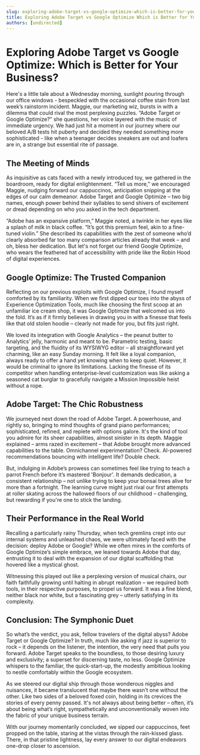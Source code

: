 ```yaml
---
slug: exploring-adobe-target-vs-google-optimize-which-is-better-for-your-business
title: Exploring Adobe Target vs Google Optimize Which is Better for Your Business
authors: [undirected]
---
```



# Exploring Adobe Target vs Google Optimize: Which is Better for Your Business?

Here's a little tale about a Wednesday morning, sunlight pouring through our office windows - bespeckled with the occasional coffee stain from last week’s rainstorm incident. Maggie, our marketing wiz, bursts in with a dilemma that could rival the most perplexing puzzles. “Adobe Target or Google Optimize?” she questions, her voice layered with the music of immediate urgency. We had just hit a moment in our journey where our beloved A/B tests hit puberty and decided they needed something more sophisticated - like when a teenager decides sneakers are out and loafers are in, a strange but essential rite of passage.

## The Meeting of Minds

As inquisitive as cats faced with a newly introduced toy, we gathered in the boardroom, ready for digital enlightenment. “Tell us more,” we encouraged Maggie, nudging forward our cappuccinos, anticipation snipping at the edges of our calm demeanor. Adobe Target and Google Optimize – two big names, enough power behind their syllables to send shivers of excitement or dread depending on who you asked in the tech department. 

“Adobe has an expansive platform,” Maggie noted, a twinkle in her eyes like a splash of milk in black coffee. “It’s got this premium feel, akin to a fine-tuned violin.” She described its capabilities with the zest of someone who’d clearly absorbed far too many comparison articles already that week – and oh, bless her dedication. But let's not forget our friend Google Optimize, who wears the feathered hat of accessibility with pride like the Robin Hood of digital experiences.

## Google Optimize: The Trusted Companion

Reflecting on our previous exploits with Google Optimize, I found myself comforted by its familiarity. When we first dipped our toes into the abyss of Experience Optimization Tools, much like choosing the first scoop at an unfamiliar ice cream shop, it was Google Optimize that welcomed us into the fold. It’s as if it firmly believes in drawing you in with a finesse that feels like that old stolen hoodie – clearly not made for you, but fits just right.

We loved its integration with Google Analytics – the peanut butter to Analytics’ jelly, harmonic and meant to be. Parametric testing, basic targeting, and the fluidity of its WYSIWYG editor – all straightforward yet charming, like an easy Sunday morning. It felt like a loyal companion, always ready to offer a hand yet knowing when to keep quiet. However, it would be criminal to ignore its limitations. Lacking the finesse of its competitor when handling enterprise-level customization was like asking a seasoned cat burglar to gracefully navigate a Mission Impossible heist without a rope.

## Adobe Target: The Chic Robustness

We journeyed next down the road of Adobe Target. A powerhouse, and rightly so, bringing to mind thoughts of grand piano performances; sophisticated, refined, and replete with options galore. It's the kind of tool you admire for its sheer capabilities, almost sinister in its depth. Maggie explained – arms razed in excitement – that Adobe brought more advanced capabilities to the table. Omnichannel experimentation? Check. AI-powered recommendations bouncing with intelligent life? Double check.

But, indulging in Adobe’s prowess can sometimes feel like trying to teach a parrot French before it’s mastered 'Bonjour'. It demands dedication, a consistent relationship – not unlike trying to keep your bonsai trees alive for more than a fortnight. The learning curve might just rival our first attempts at roller skating across the hallowed floors of our childhood – challenging, but rewarding if you're one to stick the landing.

## Their Performance in the Real World

Recalling a particularly rainy Thursday, when tech gremlins crept into our internal systems and unleashed chaos, we were ultimately faced with the decision: deploy Adobe or Google? While we often mires in the comforts of Google Optimize’s simple embrace, we leaned towards Adobe that day, entrusting it to deal with the expansion of our digital scaffolding that hovered like a mystical ghost.

Witnessing this played out like a perplexing version of musical chairs, our faith faithfully growing until halting in abrupt realization – we required both tools, in their respective purposes, to propel us forward. It was a fine blend, neither black nor white, but a fascinating grey – utterly satisfying in its complexity.

## Conclusion: The Symphonic Duet

So what’s the verdict, you ask, fellow travelers of the digital abyss? Adobe Target or Google Optimize? In truth, much like asking if jazz is superior to rock – it depends on the listener, the intention, the very need that pulls you forward. Adobe Target speaks to the boundless, to those desiring luxury and exclusivity; a superset for discerning taste, no less. Google Optimize whispers to the familiar, the quick-start-up, the modestly ambitious looking to nestle comfortably within the Google ecosystem.

As we steered our digital ship through those wonderous niggles and nuisances, it became translucent that maybe there wasn’t one without the other. Like two sides of a beloved foxed coin, holding in its crevices the stories of every penny passed. It's not always about being better – often, it’s about being what’s right, sympathetically and unconventionally woven into the fabric of your unique business terrain.

With our journey momentarily concluded, we sipped our cappuccinos, feet propped on the table, staring at the vistas through the rain-kissed glass. There, in that pristine lightness, lay every answer to our digital endeavors one-drop closer to ascension. 

```